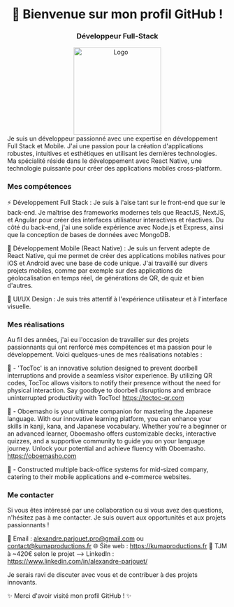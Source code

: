 <h1 align="center">👋 Bienvenue sur mon profil GitHub !</h1>
<h3 align="center">Développeur Full-Stack</h3>
<div align="center">
<img src="https://cdn.discordapp.com/attachments/438805092981014550/1116339860429619210/Illustration2.jpg" alt="Logo" width="200" height="200">
</div>
Je suis un développeur passionné avec une expertise en développement Full Stack et Mobile. J'ai une passion pour la création d'applications robustes, intuitives et esthétiques en utilisant les dernières technologies. 
Ma spécialité réside dans le développement avec React Native, une technologie puissante pour créer des applications mobiles cross-platform.

<h3>Mes compétences</h3>
⚡️ Développement Full Stack : Je suis à l'aise tant sur le front-end que sur le back-end. Je maîtrise des frameworks modernes tels que ReactJS, NextJS, et Angular pour créer des interfaces utilisateur interactives et réactives. Du côté du back-end, j'ai une solide expérience avec Node.js et Express, ainsi que la conception de bases de données avec MongoDB.


📱 Développement Mobile (React Native) : Je suis un fervent adepte de React Native, qui me permet de créer des applications mobiles natives pour iOS et Android avec une base de code unique. 
J'ai travaillé sur divers projets mobiles, comme par exemple sur des applications de géolocalisation en temps réel, de générations de QR, de quiz et bien d'autres.


🎨 UI/UX Design : Je suis très attentif à l'expérience utilisateur et à l'interface visuelle.

<h3>Mes réalisations</h3>

Au fil des années, j'ai eu l'occasion de travailler sur des projets passionnants qui ont renforcé mes compétences et ma passion pour le développement. Voici quelques-unes de mes réalisations notables :

🚀 - 'TocToc' is an innovative solution designed to prevent doorbell interruptions and provide a seamless visitor experience. 
By utilizing QR codes, TocToc allows visitors to notify their presence without the need for physical interaction. Say goodbye to doorbell disruptions and embrace uninterrupted productivity with TocToc! 
https://toctoc-qr.com


🌟 - Oboemasho is your ultimate companion for mastering the Japanese language. 
With our innovative learning platform, you can enhance your skills in kanji, kana, and Japanese vocabulary. Whether you're a beginner or an advanced learner, Oboemasho offers customizable decks, interactive quizzes, and a supportive community to guide you on your language journey. 
Unlock your potential and achieve fluency with Oboemasho.
https://oboemasho.com


🛒 - Constructed multiple back-office systems for mid-sized company, catering to their mobile applications and e-commerce websites.

<h3>Me contacter</h3>
Si vous êtes intéressé par une collaboration ou si vous avez des questions, n'hésitez pas à me contacter. Je suis ouvert aux opportunités et aux projets passionnants !

📧 Email : alexandre.parjouet.pro@gmail.com ou contact@kumaproductions.fr
🌐 Site web : https://kumaproductions.fr
💼 TJM à ~420€ selon le projet --> LinkedIn : https://www.linkedin.com/in/alexandre-parjouet/

Je serais ravi de discuter avec vous et de contribuer à des projets innovants.

✨ Merci d'avoir visité mon profil GitHub ! ✨
